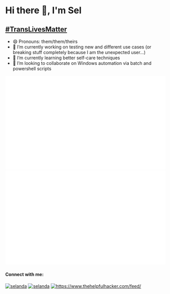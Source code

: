 <!--
**Selanda/selanda** is a ✨ _special_ ✨ repository because its `README.md` (this file) appears on your GitHub profile.

Here are some ideas to get you started:

- 🤔 I’m looking for help with ...
- 💬 Ask me about ...
- 📫 How to reach me: ...
- ⚡ Fun fact: ...
-->

# Hi there 👋, I'm Sel

## [#TransLivesMatter](https://translivesmatter.xyz/)

- 😄 Pronouns: them/them/theirs
- 🔭 I’m currently working on testing new and different use cases (or breaking stuff completely because I am the unexpected user...)
- 🌱 I’m currently learning better self-care techniques
- 👯 I’m looking to collaborate on Windows automation via batch and powershell scripts

![](https://github.com/selanda/github-stats/blob/master/generated/overview.svg)
![](https://github.com/selanda/github-stats/blob/master/generated/languages.svg)


<h4 align="left">Connect with me:</h3>
<p align="left">
<a href="https://twitter.com/selanda" target="blank"><img align="center" src="https://cdn.jsdelivr.net/npm/simple-icons@3.0.1/icons/twitter.svg" alt="selanda" height="30" width="40" /></a>
<a href="https://linkedin.com/in/selanda" target="blank"><img align="center" src="https://cdn.jsdelivr.net/npm/simple-icons@3.0.1/icons/linkedin.svg" alt="selanda" height="30" width="40" /></a>
<a href="https://www.thehelpfulhacker.com/feed/" target="blank"><img align="center" src="https://cdn.jsdelivr.net/npm/simple-icons@3.0.1/icons/rss.svg" alt="https://www.thehelpfulhacker.com/feed/" height="30" width="40" /></a>
</p>
